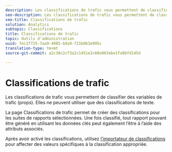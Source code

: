 ```yaml
---
description: Les classifications de trafic vous permettent de classifier des variables de trafic (props). Elles ne peuvent utiliser que des classifications de texte.
seo-description: Les classifications de trafic vous permettent de classifier des variables de trafic (props). Elles ne peuvent utiliser que des classifications de texte.
seo-title: Classifications de trafic
solution: Analytics
subtopic: Classifications
title: Classifications de trafic
topic: Outils d’administration
uuid: fec2f725-7aa9-4985-b8a9-f21b0b3e995c
translation-type: tm+mt
source-git-commit: a2c38c2cf3a2c1451e2c60e003ebe1fa9bfd145d

---
```



# Classifications de trafic

Les classifications de trafic vous permettent de classifier des variables de trafic (props). Elles ne peuvent utiliser que des classifications de texte.

La page Classifications de trafic permet de créer des classifications pour les suites de rapports sélectionnées. Une fois classifié, tout rapport pouvant être généré en utilisant les données clés peut également l’être à l’aide des attributs associés.

Après avoir activé les classifications, utilisez [l’importateur de classifications](/help/components/c-classifications2/c-classifications-importer/c-working-with-saint.md) pour affecter des valeurs spécifiques à la classification appropriée.
